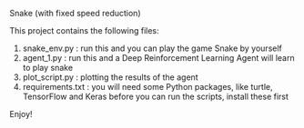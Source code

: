 Snake (with fixed speed reduction)

This project contains the following files:
1. snake_env.py : run this and you can play the game Snake by yourself
2. agent_1.py : run this and a Deep Reinforcement Learning Agent will learn to play snake
3. plot_script.py : plotting the results of the agent
4. requirements.txt : you will need some Python packages, like turtle, TensorFlow and Keras before you can run the scripts, install these first

Enjoy!
